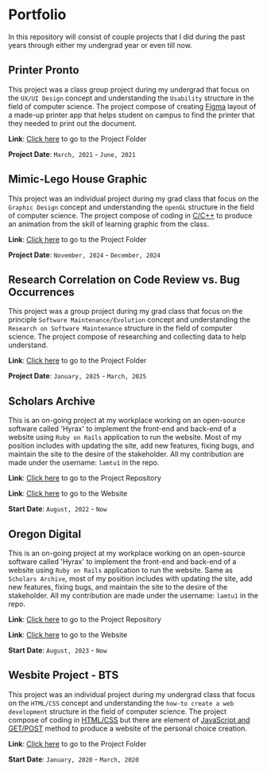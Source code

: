 # Portfolio
In this repository will consist of couple projects that I did during the past years through either my undergrad year or even till now.

## Printer Pronto
This project was a class group project during my undergrad that focus on the `UX/UI Design` concept and understanding the `Usability` structure in the field of computer science. The project compose of creating <ins>Figma</ins> layout of a made-up printer app that helps student on campus to find the printer that they needed to print out the document.

**Link**: [Click here](https://github.com/tulam45/Portfolio/tree/main/Printer%20Pronto) to go to the Project Folder

**Project Date**: `March, 2021` - `June, 2021`


## Mimic-Lego House Graphic
This project was an individual project during my grad class that focus on the `Graphic Design` concept and understanding the `openGL` structure in the field of computer science. The project compose of coding in <ins>C/C++</ins> to produce an animation from the skill of learning graphic from the class.

**Link**: [Click here](https://github.com/tulam45/Portfolio/tree/main/Mimic-Lego%20House%20Graphic) to go to the Project Folder

**Project Date**: `November, 2024` - `December, 2024`


## Research Correlation on Code Review vs. Bug Occurrences
This project was a group project during my grad class that focus on the  principle `Software Maintenance/Evolution` concept and understanding the `Research on Software Maintenance` structure in the field of computer science. The project compose of researching and collecting data to help understand.

**Link**: [Click here](https://github.com/tulam45/Portfolio/tree/main/Code%20Review%20vs.%20Bug%20Occurrences) to go to the Project Folder

**Project Date**: `January, 2025` - `March, 2025`


## Scholars Archive
This is an on-going project at my workplace working on an open-source software called 'Hyrax' to implement the front-end and back-end of a website using `Ruby on Rails` application to run the website. Most of my position includes with updating the site, add new features, fixing bugs, and maintain the site to the desire of the stakeholder. All my contribution are made under the username: `lamtu1` in the repo.

**Link**: [Click here](https://github.com/osulp/Scholars-Archive) to go to the Project Repository

**Link**: [Click here](https://ir.library.oregonstate.edu/) to go to the Website

**Start Date**: `August, 2022` - `Now`


## Oregon Digital
This is an on-going project at my workplace working on an open-source software called 'Hyrax' to implement the front-end and back-end of a website using `Ruby on Rails` application to run the website. Same as `Scholars Archive`, most of my position includes with updating the site, add new features, fixing bugs, and maintain the site to the desire of the stakeholder. All my contribution are made under the username: `lamtu1` in the repo.

**Link**: [Click here](https://github.com/OregonDigital/OD2) to go to the Project Repository

**Link**: [Click here](https://oregondigital.org/) to go to the Website

**Start Date**: `August, 2023` - `Now`


## Wesbite Project - BTS
This project was an individual project during my undergrad class that focus on the `HTML/CSS` concept and understanding the `how-to create a web development` structure in the field of computer science. The project compose of coding in <ins>HTML/CSS</ins> but there are element of <ins>JavaScript and GET/POST</ins> method to produce a website of the personal choice creation.

**Link**: [Click here](#) to go to the Project Folder

**Start Date**: `January, 2020` - `March, 2020`


